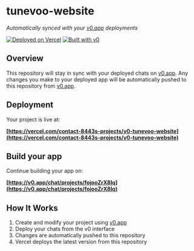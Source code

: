 # tunevoo-website

*Automatically synced with your [v0.app](https://v0.app) deployments*

[![Deployed on Vercel](https://img.shields.io/badge/Deployed%20on-Vercel-black?style=for-the-badge&logo=vercel)](https://vercel.com/contact-8443s-projects/v0-tunevoo-website)
[![Built with v0](https://img.shields.io/badge/Built%20with-v0.app-black?style=for-the-badge)](https://v0.app/chat/projects/fojooZrX8Iq)

## Overview

This repository will stay in sync with your deployed chats on [v0.app](https://v0.app).
Any changes you make to your deployed app will be automatically pushed to this repository from [v0.app](https://v0.app).

## Deployment

Your project is live at:

**[https://vercel.com/contact-8443s-projects/v0-tunevoo-website](https://vercel.com/contact-8443s-projects/v0-tunevoo-website)**

## Build your app

Continue building your app on:

**[https://v0.app/chat/projects/fojooZrX8Iq](https://v0.app/chat/projects/fojooZrX8Iq)**

## How It Works

1. Create and modify your project using [v0.app](https://v0.app)
2. Deploy your chats from the v0 interface
3. Changes are automatically pushed to this repository
4. Vercel deploys the latest version from this repository